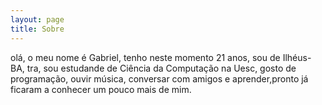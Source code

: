```yaml
---
layout: page
title: Sobre
---
```


olá, o meu nome é Gabriel, tenho neste momento 21 anos, sou de Ilhéus-BA, tra, sou estudande de Ciência da Computação na Uesc, gosto de programação, ouvir música, conversar com amigos e aprender,pronto já ficaram a conhecer um pouco mais de mim. 
